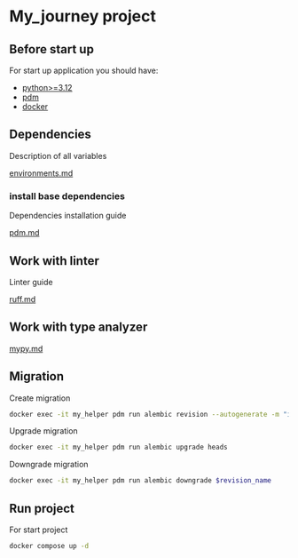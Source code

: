 # My_journey project

## Before start up

For start up application you should have:

- [python>=3.12](https://www.python.org/downloads/)
- [pdm](https://pdm-project.org/latest/)
- [docker](https://www.docker.com/products/docker-desktop/)

## Dependencies

Description of all variables

[environments.md](https://github.com/DzmitryZhybryk/base_fastapi_project/blob/main/docs/environments.md?plain=1)

### install base dependencies

Dependencies installation guide

[pdm.md](https://github.com/DzmitryZhybryk/base_fastapi_project/blob/main/docs/pdm.md?plain=1)

## Work with linter

Linter guide

[ruff.md](https://github.com/DzmitryZhybryk/base_fastapi_project/blob/main/docs/ruff.md?plain=1)

## Work with type analyzer

[mypy.md](https://github.com/DzmitryZhybryk/base_fastapi_project/blob/main/docs/mypy.md?plain=1)

## Migration

Create migration
```bash
docker exec -it my_helper pdm run alembic revision --autogenerate -m "init_migration" 
```

Upgrade migration
```bash
docker exec -it my_helper pdm run alembic upgrade heads
```

Downgrade migration
```bash
docker exec -it my_helper pdm run alembic downgrade $revision_name
```

## Run project

For start project
```bash
docker compose up -d
```
